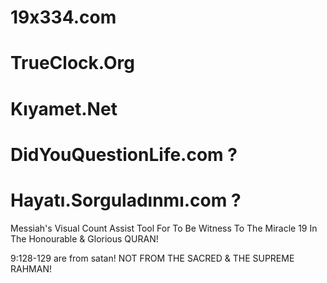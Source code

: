# 19x334.com
# TrueClock.Org
# Kıyamet.Net
# DidYouQuestionLife.com ?
# Hayatı.Sorguladınmı.com ?

Messiah's Visual Count Assist Tool For To Be Witness To The Miracle 19 In The Honourable & Glorious QURAN!

9:128-129 are from satan! NOT FROM THE SACRED & THE SUPREME RAHMAN!
